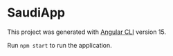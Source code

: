 # SaudiApp

This project was generated with [Angular CLI](https://github.com/angular/angular-cli) version 15.

Run `npm start` to run the application. 
